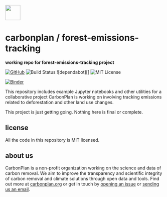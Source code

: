 <img
  src='https://carbonplan-assets.s3.amazonaws.com/monogram/dark-small.png'
  height='48'
/>

# carbonplan / forest-emissions-tracking

**working repo for forest-emissions-tracking project**

[![GitHub][github-badge]][github]
![Build Status][]
![dependabot][]
![MIT License][]

[github]: https://github.com/carbonplan/forest-emissions-tracking
[github-badge]: https://flat.badgen.net/badge/-/github?icon=github&label
[build status]: https://flat.badgen.net/github/checks/carbonplan/forest-emissions-tracking
[mit license]: https://flat.badgen.net/badge/license/MIT/blue

[![Binder](https://mybinder.org/badge_logo.svg)](https://binder.pangeo.io/v2/gh/carbonplan/forest-emissions-tracking/master)

This repository includes example Jupyter notebooks and other utilities for a collaborative project CarbonPlan is working on involving tracking emissions related to deforestation and other land use changes.

This project is just getting going. Nothing here is final or complete.

## license

All the code in this repository is MIT licensed.

## about us

CarbonPlan is a non-profit organization working on the science and data of carbon removal. We aim to improve the transparency and scientific integrity of carbon removal and climate solutions through open data and tools. Find out more at [carbonplan.org](https://carbonplan.org/) or get in touch by [opening an issue](https://github.com/carbonplan/forest-emissions-tracking/issues/new) or [sending us an email](mailto:hello@carbonplan.org).
